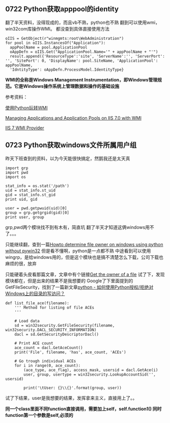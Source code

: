 ## 0722 Python获取apppool的identity

翻了半天资料，没得现成的，而且vb不熟，python也不熟
翻到可以使用wmi，win32com库操作WMI。
都没查到具体直接使用方法


    oIIS = GetObject(r"winmgmts:root\WebAdministration")
    for pool in oIIS.InstancesOf("Application"):
      appPoolName = pool.ApplicationPool
      oAppDefn = oIIS.Get("ApplicationPool.Name='" + appPoolName + "'")
      result.append({'ResourceType':'site', 'ServerName':'', 'ServerPort': '', 'SitePort': 0, 'DisplayName': pool.SiteName, 'ApplicationPool': appPoolName,
      'IdntityType': oAppDefn.ProcessModel.IdentityType}

**WMI的全称是Windows Management Instrumentation，即Windows管理规范。它是Windows操作系统上管理数据和操作的基础设施**

参考资料：

[使用Python玩转WMI](https://www.cnblogs.com/dreamlofter/p/5846966.html)

[Managing Applications and Application Pools on IIS 7.0 with WMI](https://docs.microsoft.com/en-us/iis/manage/scripting/managing-applications-and-application-pools-on-iis-with-wmi#creating-and-enumerating-applications)

[IIS 7 WMI Provider](https://docs.microsoft.com/en-us/iis/manage/provisioning-and-managing-iis/iis-7-wmi-provider)

## 0723 Python获取windows文件所属用户组

昨天下班查到的资料，以为今天能很快搞定，然鹅我还是太天真

    import grp
    import pwd
    import os

    stat_info = os.stat('/path')
    uid = stat_info.st_uid
    gid = stat_info.st_gid
    print uid, gid

    user = pwd.getpwuid(uid)[0]
    group = grp.getgrgid(gid)[0]
    print user, group
    
grp,pwd两个模块找不到有木有，简直坑
翻了半天才知道这俩windows用不了。。。

只能继续翻，查到一篇[Howto determine file owner on windows using python without pywin32](https://stackoverflow.com/questions/8086412/howto-determine-file-owner-on-windows-using-python-without-pywin32)
但是看不懂啊，python是一点都不熟
中途看到可以使用wingrp，是给windows用的，但是这个模块也是搞不清楚怎么下载，公司下载也麻烦的很，放弃

只能硬着头皮看那篇文章，文章中有个链接[Get the owner of a file](http://timgolden.me.uk/python/win32_how_do_i/get-the-owner-of-a-file.html)
试了下，发现模块都在，但是出来的结果不是我想要的
Google了下里面提到的GetFileSecurity，找到了一篇新文章[python - 如何使用Python授权/拒绝对Windows上的目录的写访问？](https://www.coder.work/article/566450)

    def list_file_ace(filename):
        ''' Method for listing of file ACEs
        '''

        # Load data
        sd = win32security.GetFileSecurity(filename, win32security.DACL_SECURITY_INFORMATION)
        dacl = sd.GetSecurityDescriptorDacl()     

        # Print ACE count
        ace_count = dacl.GetAceCount()
        print('File', filename, 'has', ace_count, 'ACEs')

        # Go trough individual ACEs
        for i in range(0, ace_count):
            (ace_type, ace_flag), access_mask, usersid = dacl.GetAce(i)
            user, group, usertype = win32security.LookupAccountSid('', usersid)

            print('\tUser: {}\\{}'.format(group, user))  
         
试了下结果，user是我想要的结果，发挥拿来主义，直接用上了。。

**同一个class里面不同function直接调用，需要加上self，self.function1()
同时function第一个参数是self,必须的**

